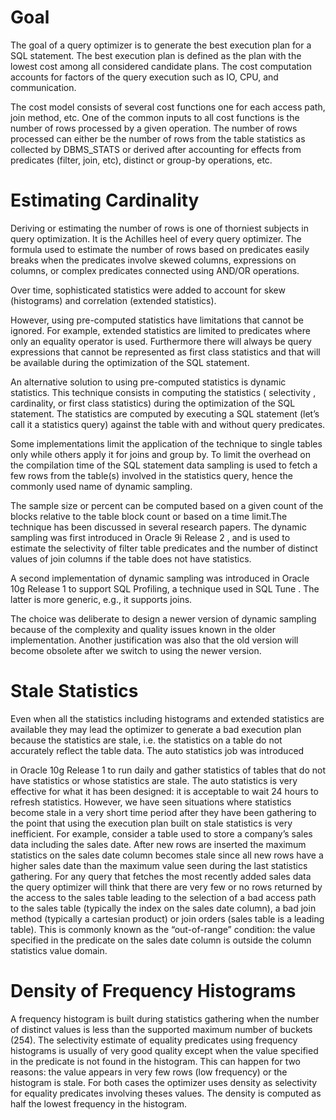 # Goal

The goal of a query optimizer is to generate the best execution plan for a SQL statement. The best execution plan is defined as the plan with the lowest cost among all considered candidate
plans. The cost computation accounts for factors of the query execution such as IO, CPU, and communication. 

The cost model consists of several cost functions one for each access path, join method, etc. 
One of the common inputs to all cost functions is the number of rows processed by a given operation. 
The number of rows processed can either be the number of rows from the table statistics as collected by DBMS_STATS or 
derived after accounting for effects from predicates (filter, join, etc), distinct or group-by operations, etc.

# Estimating Cardinality

Deriving or estimating the number of rows is one of thorniest subjects in query optimization. It is the Achilles heel of every query optimizer. The formula used to estimate the number of rows based on predicates easily breaks when the predicates involve skewed columns, expressions on columns, or complex predicates connected using AND/OR operations. 

Over time, sophisticated statistics were added to account for skew (histograms) and correlation (extended statistics). 

However, using pre-computed statistics have limitations that cannot be ignored. For example, extended statistics are limited to predicates where only an equality operator is used. Furthermore there will always be query expressions that cannot be represented
as first class statistics and that will be available during the optimization of the SQL statement.


An alternative solution to using pre-computed statistics is dynamic statistics. This technique consists in computing the statistics ( selectivity , cardinality, or first class statistics) during the optimization of the SQL statement. The statistics are computed by executing a SQL statement (let’s call it a statistics query) against the table with and without query predicates. 

Some implementations limit the application of the technique to single tables only while others apply it for joins and group by. To limit the overhead on the compilation time of the SQL statement data sampling is used to fetch a few rows from the table(s) involved in the statistics query, hence the commonly used name of dynamic sampling. 

The sample size or percent can be computed based on a given count of the blocks relative to the table block count or based on a time limit.The technique has been discussed in several research papers. The dynamic sampling was first introduced in Oracle 9i Release 2 , and is used to estimate the selectivity of filter table predicates and the number of distinct values of join columns if the table does not have statistics. 

A second implementation of dynamic sampling was introduced in Oracle 10g Release 1 to support SQL Profiling, a technique used in SQL Tune . The latter is more generic, e.g., it supports joins. 

The choice was deliberate to design a newer version of dynamic sampling because of the complexity and quality issues known in the older implementation. Another justification was also that the old version will become obsolete after we switch to using the newer version.


# Stale Statistics

Even when all the statistics including histograms and extended statistics are available they may lead the optimizer to generate a bad execution plan because the statistics are stale, i.e. the statistics on a table do not accurately reflect the table data. The auto statistics job was introduced

in Oracle 10g Release 1  to run daily and gather statistics of tables that do not have statistics or whose statistics are stale. The auto statistics is very effective for what it has been designed: it is acceptable to wait 24 hours to refresh statistics. However, we have seen situations where statistics become stale in a very short time period after they have been gathering to the point that using the execution plan built on stale statistics is very inefficient. For example, consider a table used to store a company’s sales data including the sales date. After new rows are inserted the maximum statistics on the sales date column becomes stale since all new rows have a higher sales date than the maximum value seen during the last statistics gathering. For any query that fetches the most recently added sales data the query optimizer will think that there are very few or no rows returned by the access to the sales table leading to the selection of a bad access path to the sales table (typically the index on the sales date column), a bad join method (typically a cartesian product) or join orders (sales table is a leading table). This is commonly known as the “out-of-range” condition: the value specified in the predicate on the sales date column is outside the column statistics value domain.


# Density of Frequency Histograms

A frequency histogram is built during statistics gathering when the number of distinct values is less than the supported maximum number of buckets (254). The selectivity estimate of equality predicates using frequency histograms is usually of very good quality except when the value specified in the predicate is not found in the histogram. This can happen for two reasons: the value appears in very few rows (low frequency) or the histogram is stale. For both cases the optimizer uses density as selectivity for equality predicates involving theses values. The density is computed as half the lowest frequency in the histogram.
